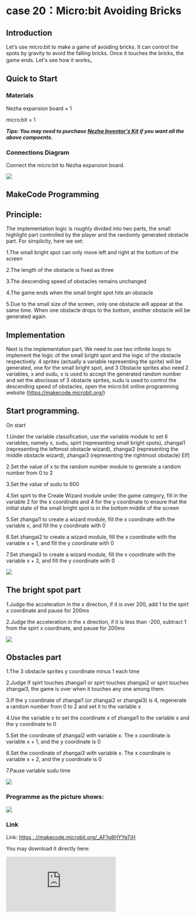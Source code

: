 ﻿# case 20：Micro:bit Avoiding Bricks

## Introduction

Let’s use micro:bit to make a game of avoiding bricks. It can control the spots by gravity to avoid the falling bricks. Once it touches the bricks, the game ends. Let's see how it works。



## Quick to Start


### Materials

Nezha expansion board × 1

micro:bit × 1

***Tips: You may need to purchase [Nezha Inventor's Kit](https://www.elecfreaks.com/nezha-inventor-s-kit-for-micro-bit-without-micro-bit-board.html) if you want all the above compoents.***

### Connections Diagram

Connect the micro:bit to Nezha expansion board.


![](https://wiki-media-ef.oss-cn-hongkong.aliyuncs.com//images/case_18_03.png)



##  MakeCode Programming


## Principle:

The implementation logic is roughly divided into two parts, the small highlight part controlled by the player and the randomly generated obstacle part. For simplicity, here we set:

1.The small bright spot can only move left and right at the bottom of the screen

2.The length of the obstacle is fixed as three

3.The descending speed of obstacles remains unchanged

4.The game ends when the small bright spot hits an obstacle

5.Due to the small size of the screen, only one obstacle will appear at the same time. When one obstacle drops to the bottom, another obstacle will be generated again.



## Implementation

Next is the implementation part. We need to use two infinite loops to implement the logic of the small bright spot and the logic of the obstacle respectively. 4 sprites (actually a variable representing the sprite) will be generated, one for the small bright spot, and 3 Obstacle sprites also need 2 variables, x and sudu, x is used to accept the generated random number and set the abscissas of 3 obstacle sprites, sudu is used to control the descending speed of obstacles, open the micro:bit online programming website (https://makecode.microbit.org/)

## Start programming.

On start

1.Under the variable classification, use the variable module to set 6 variables, namely x, sudu, spirt (representing small bright spots), zhangai1 (representing the leftmost obstacle wizard), zhangai2 (representing the middle obstacle wizard), zhangai3 (representing the rightmost obstacle) Elf)

2.Set the value of x to the random number module to generate a random number from 0 to 2

3.Set the value of sudu to 600

4.Set spirt to the Create Wizard module under the game category, fill in the variable 2 for the x coordinate and 4 for the y coordinate to ensure that the initial state of the small bright spot is in the bottom middle of the screen

5.Set zhangai1 to create a wizard module, fill the x coordinate with the variable x, and fill the y coordinate with 0

6.Set zhangai2 to create a wizard module, fill the x coordinate with the variable x + 1, and fill the y coordinate with 0

7.Set zhangai3 to create a wizard module, fill the x coordinate with the variable x + 2, and fill the y coordinate with 0


![](https://wiki-media-ef.oss-cn-hongkong.aliyuncs.com//images/case_20_15.png)


## The bright spot part

1.Judge the acceleration in the x direction, if it is over 200, add 1 to the spirt x coordinate and pause for 200ms

2.Judge the acceleration in the x direction, if it is less than -200, subtract 1 from the spirt x coordinate, and pause for 200ms

![](https://wiki-media-ef.oss-cn-hongkong.aliyuncs.com//images/case_20_16.png)

## Obstacles part

1.The 3 obstacle sprites y coordinate minus 1 each time

2.Judge If spirt touches zhangai1 or spirt touches zhangai2 or spirt touches zhangai3, the game is over when it touches any one among them.

3.If the y coordinate of zhangai1 (or zhangai2 or zhangai3) is 4, regenerate a random number from 0 to 2 and set it to the variable x

4.Use the variable x to set the coordinate x of zhangai1 to the variable x and the y coordinate to 0

5.Set the coordinate of zhangai2 with variable x. The x coordinate is variable x + 1, and the y coordinate is 0

6.Set the coordinate of zhangai3 with variable x. The x coordinate is variable x + 2, and the y coordinate is 0

7.Pause variable sudu time


![](https://wiki-media-ef.oss-cn-hongkong.aliyuncs.com//images/case_20_17.png)



### Programme as the picture shows:


![](https://wiki-media-ef.oss-cn-hongkong.aliyuncs.com//images/case_20_18.png)



### Link
Link: [https : //makecode.microbit.org/_AF1g8HYYeTjH](https://makecode.microbit.org/_AF1g8HYYeTjH)

You may download it directly here:

<div
    style={{
        position: 'relative',
        paddingBottom: '60%',
        overflow: 'hidden',
    }}
>
    <iframe
        src="https://makecode.microbit.org/_AF1g8HYYeTjH"
        frameborder="0"
        sandbox="allow-popups allow-forms allow-scripts allow-same-origin"
        style={{
            position: 'absolute',
            width: '100%',
            height: '100%',
        }}
    />
</div>


### Result
It can control the spots by gravity to avoid the falling bricks. Once it touches the bricks, the game ends.

![](https://wiki-media-ef.oss-cn-hongkong.aliyuncs.com//images/case_20_19.gif)

